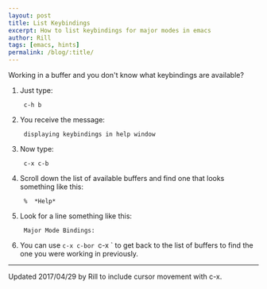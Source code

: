```yaml
---
layout: post
title: List Keybindings
excerpt: How to list keybindings for major modes in emacs
author: Rill
tags: [emacs, hints]
permalink: /blog/:title/
---
```


Working in a buffer and you don't know what keybindings are available?


1. Just type:

        c-h b
	
2. You receive the message:

        displaying keybindings in help window
	
3. Now type:

        c-x c-b
	
4. Scroll down the list of available buffers and find one that looks
    something like this:
	
        %  *Help*
	
5. Look for a line something like this:
	
        Major Mode Bindings:
	
6. You can use `c-x c-bor `c-x <cursor left or right>` to get back to
   the list of buffers to find the one you were working in previously.

-------------------------------------------------------------------------------

Updated 2017/04/29 by Rill to include cursor movement with c-x.
